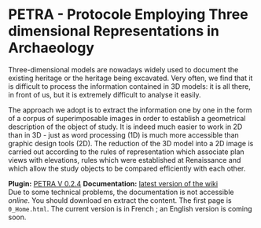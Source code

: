# PETRA - Protocole Employing Three dimensional Representations in Archaeology

Three-dimensional models are nowadays widely used to document the existing heritage or the heritage being excavated. Very often, we find that it is difficult to process the information contained in 3D models: it is all there, in front of us, but it is extremely difficult to analyse it easily.

The approach we adopt is to extract the information one by one in the form of a corpus of superimposable images in order to establish a geometrical description of the object of study. It is indeed much easier to work in 2D than in 3D - just as word processing (1D) is much more accessible than graphic design tools (2D). The reduction of the 3D model into a 2D image is carried out according to the rules of representation which associate plan views with elevations, rules which were established at Renaissance and which allow the study objects to be compared efficiently with each other.


**Plugin:** [PETRA V 0.2.4](https://uncloud.univ-nantes.fr/index.php/s/3LQZwRJ7zLLLmqk)
**Documentation:** [latest version of the wiki](https://uncloud.univ-nantes.fr/index.php/s/sB6SMLy3YTK5cmD) </br> Due to some technical problems, the documentation is not accessible _online_. You should download en extract the content. The first page is `0_Home.html`. The current version is in French ; an English version is coming soon.
